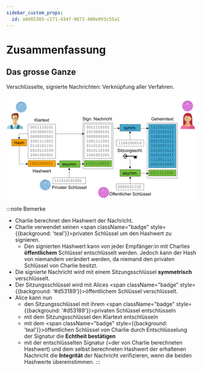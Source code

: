 ```yaml
---
sidebar_custom_props:
  id: a0d65303-c171-434f-9872-400e093c55a1
---
```


# Zusammenfassung

## Das grosse Ganze

Verschlüsselte, signierte Nachrichten: Verknüpfung aller Verfahren.

![](images/the_big_picture.png)

:::note Bemerke
- Charlie berechnet den Hashwert der Nachricht.
- Charlie verwendet seinen  <span className="badge" style={{background: 'teal'}}>privaten Schlüssel</span> um den Hashwert zu signieren.
  - Den signierten Hashwert kann von jeder Empfänger:in mit Charlies **öffentlichem** Schlüssel entschlüsselt werden. Jedoch kann der Hash von niemandem verändert werden, da niemand den privaten Schlüssel von Charlie besitzt.
- Die signierte Nachricht wird mit einem Sitzungsschlüssel **symmetrisch** verschlüsselt.
- Der Sitzungsschlüssel wird mit Alices <span className="badge" style={{background: '#d53189'}}>öffentlichem Schlüssel</span> verschlüsselt.
- Alice kann nun
  - den Sitzungsschlüssel mit ihrem <span className="badge" style={{background: '#d53189'}}>privaten Schlüssel</span> entschlüsseln
  - mit dem Sitzungsschlüssel den Klartext entschlüsseln
  - mit dem <span className="badge" style={{background: 'teal'}}>öffentlichen Schlüssel</span> von Charlie durch Entschlüsselung der Signatur die **Echtheit bestätigen**
  - mit der entschlüsselten Signatur (=der von Charlie berechneten Hashwert) und dem selbst berechneten Hashwert der erhaltenen Nachricht die **Integrität** der Nachricht verifizieren, wenn die beiden Hashwerte übereinstimmen.
:::
